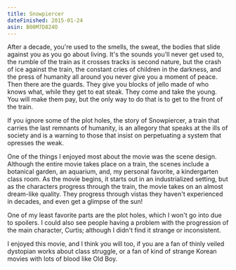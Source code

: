 ```yaml
---
title: Snowpiercer
dateFinished: 2015-01-24
asin: B00M7D824O
---
```


After a decade, you're used to the smells, the sweat, the bodies that slide against you
as you go about living. It's the sounds you'll never get used to, the rumble of the
train as it crosses tracks is second nature, but the crash of ice against the train,
the constant cries of children in the darkness, and the press of humanity all around
you never give you a moment of peace. Then there are the guards. They give you blocks 
of jello made of who knows what, while they get to eat steak. They come and take the young.
You will make them pay, but the only way to do that is to get to the front of the train.

If you ignore some of the plot holes, the story of Snowpiercer, a train that carries the
last remnants of humanity, is an allegory that speaks at the ills of society and is a
warning to those that insist on perpetuating a system that opresses the weak.

One of the things I enjoyed most about the movie was the scene design. Although the entire
movie takes place on a train, the scenes include a botanical garden, an aquarium, and,
my personal favorite, a kindergarten class room. As the movie begins, it starts out in
an industrialized setting, but as the characters progress through the train, the 
movie takes on an almost dream-like quality. They progress through vistas they haven't
experienced in decades, and even get a glimpse of the sun!

One of my least favorite parts are the plot holes, which I won't go into due to spoilers.
I could also see people having a problem with the progression of the main character, Curtis;
although I didn't find it strange or inconsistent.

I enjoyed this movie, and I think you will too, if you are a fan of thinly veiled dystopian
works about class struggle, or a fan of kind of strange Korean movies with lots of blood 
like Old Boy.
